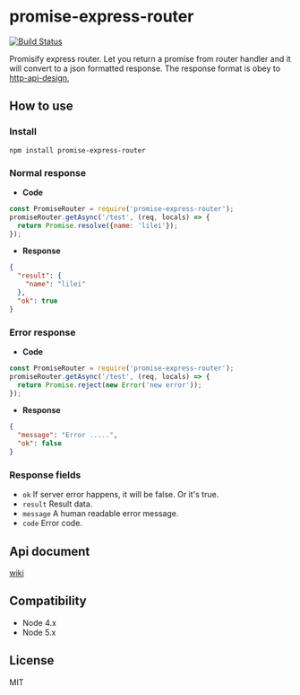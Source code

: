 # promise-express-router

[![Build Status](https://travis-ci.org/ufo22940268/promise-express-router.svg?branch=master)](https://travis-ci.org/ufo22940268/promise-express-router)

Promisify express router. Let you return a promise from router handler and it will convert to a json formatted response.
The response format is obey to [http-api-design](https://github.com/interagent/http-api-design),


## How to use

### Install

    npm install promise-express-router

### Normal response

- __Code__

```javascript
const PromiseRouter = require('promise-express-router');
promiseRouter.getAsync('/test', (req, locals) => {
  return Promise.resolve({name: 'lilei'});
});
```

- __Response__

```json
{
  "result": {
    "name": "lilei"
  },
  "ok": true
}
```


### Error response

- __Code__

```javascript
const PromiseRouter = require('promise-express-router');
promiseRouter.getAsync('/test', (req, locals) => {
  return Promise.reject(new Error('new error'));
});
```

- __Response__

```json
{
  "message": "Error .....",
  "ok": false
}
```

### Response fields

- `ok` If server error happens, it will be false. Or it's true.
- `result` Result data.
- `message` A human readable error message.
- `code` Error code.

## Api document
[wiki](https://github.com/ufo22940268/promise-express-router/wiki)

## Compatibility


- Node 4.x
- Node 5.x

## License
MIT
